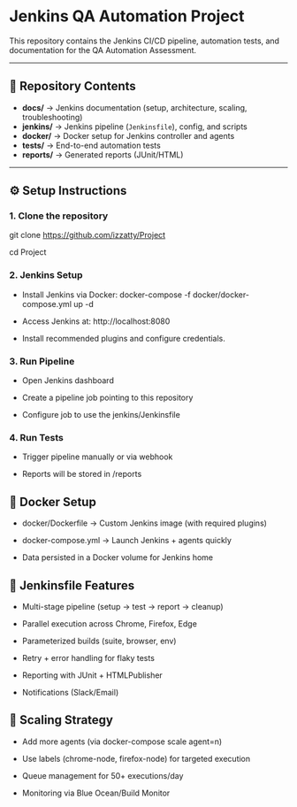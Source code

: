 # Jenkins QA Automation Project

This repository contains the Jenkins CI/CD pipeline, automation tests, and documentation for the QA Automation Assessment.

---

## 📂 Repository Contents
- **docs/** → Jenkins documentation (setup, architecture, scaling, troubleshooting)
- **jenkins/** → Jenkins pipeline (`Jenkinsfile`), config, and scripts
- **docker/** → Docker setup for Jenkins controller and agents
- **tests/** → End-to-end automation tests
- **reports/** → Generated reports (JUnit/HTML)

---

## ⚙️ Setup Instructions

### 1. Clone the repository

git clone https://github.com/izzatty/Project

cd Project 

### 2. Jenkins Setup

- Install Jenkins via Docker: docker-compose -f docker/docker-compose.yml up -d

- Access Jenkins at: http://localhost:8080

- Install recommended plugins and configure credentials.

### 3. Run Pipeline

- Open Jenkins dashboard

- Create a pipeline job pointing to this repository

- Configure job to use the jenkins/Jenkinsfile

### 4. Run Tests

- Trigger pipeline manually or via webhook

- Reports will be stored in /reports

## 🐳 Docker Setup

- docker/Dockerfile → Custom Jenkins image (with required plugins)

- docker-compose.yml → Launch Jenkins + agents quickly

- Data persisted in a Docker volume for Jenkins home

## 🧪 Jenkinsfile Features

- Multi-stage pipeline (setup → test → report → cleanup)

- Parallel execution across Chrome, Firefox, Edge

- Parameterized builds (suite, browser, env)

- Retry + error handling for flaky tests

- Reporting with JUnit + HTMLPublisher

- Notifications (Slack/Email)

## 🚀 Scaling Strategy

- Add more agents (via docker-compose scale agent=n)

- Use labels (chrome-node, firefox-node) for targeted execution

- Queue management for 50+ executions/day

- Monitoring via Blue Ocean/Build Monitor
